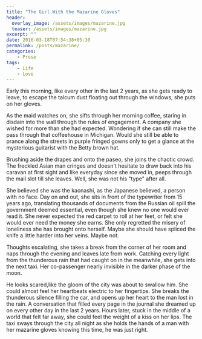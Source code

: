```yaml
---
title: "The Girl With the Mazarine Gloves"
header:
  overlay_image: /assets/images/mazarine.jpg
  teaser: /assets/images/mazarine.jpg
excerpt: ""
date: 2016-03-18T07:54:38+05:30
permalink: /posts/mazarine/
categories:
    - Prose
tags:
    - Life
    - Love
---
```


Early this morning, like every other in the last 2 years, as she gets ready to leave, to escape the talcum dust floating out through the windows, she puts on her gloves.  

As the maid watches on, she sifts through her morning coffee, staring in disdain into the wall through the rules of engagement. A company she wished for more than she had expected. Wondering if she can still make the pass through that coffeehouse in Michigan. Would she still be able to prance along the streets in purple fringed gowns only to get a glance at the mysterious guitarist with the Betty brown hat.  

Brushing aside the drapes and onto the paseo, she joins the chaotic crowd. The freckled Asian man cringes and doesn't hesitate to draw back into his caravan at first sight and like everyday since she moved in, peeps through the mail slot till she leaves. Well, she was not his "type" after all.  

She believed she was the kaonashi, as the Japanese believed, a person with no face. Day on and out, she sits in front of the typewriter from 15 years ago, translating thousands of documents from the Russian oil spill the government deemed essential, even though she knew no one would ever read it. She never expected the red carpet to roll at her feet, or felt she would ever need the money she earns. She only regretted the misery of loneliness she has brought onto herself. Maybe she should have spliced the knife a little harder into her veins. Maybe not.  

Thoughts escalating, she takes a break from the corner of her room and naps through the evening and leaves late from work. Catching every light from the thunderous rain that had caught on in the meanwhile, she gets into the next taxi. Her co-passenger nearly invisible in the darker phase of the moon.

He looks scared,like the gloom of the city was about to swallow him. She could almost feel her heartbeats electric to her fingertips. She breaks the thunderous silence filling the car, and opens up her heart to the man lost in the rain. A conversation that filled every page in the journal she dreamed up on every other day in the last 2 years. Hours later, stuck in the middle of a world that felt far away, she could feel the weight of a kiss on her lips. The taxi sways through the city all night as she holds the hands of a man with her mazarine gloves knowing this time, he was just right.